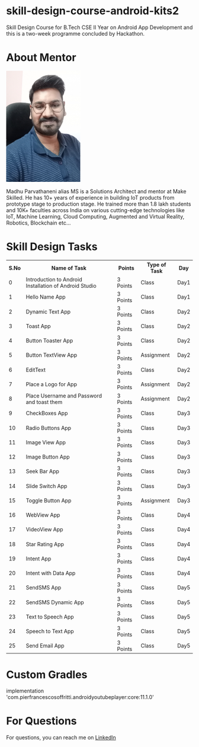 # skill-design-course-android-kits2
Skill Design Course for B.Tech CSE II Year on Android App Development and this is a two-week programme concluded by Hackathon.

# About Mentor

<img src="https://raw.githubusercontent.com/madblocksgit/ETAI-2021---VSSUT-11th-aug-iot-session/main/maddy.jpg" height="300" width="200" />

Madhu Parvathaneni alias MS is a Solutions Architect and mentor at Make Skilled. He has 10+ years of experience in building IoT products from prototype stage to production stage. He trained more than 1.8 lakh students and 10K+ faculties across India on various cutting-edge technologies like IoT, Machine Learning, Cloud Computing, Augmented and Virtual Reality, Robotics, Blockchain etc...

# Skill Design Tasks

<table>
  <tr>
    <th>S.No</th>
    <th>Name of Task</th>
    <th>Points</th>
    <th>Type of Task</th>
    <th>Day</th>
  </tr>
  <tr>
    <td>0</td>
    <td>Introduction to Android<br/>Installation of Android Studio</td>
    <td>3 Points</td>
    <td>Class</td>
    <td>Day1</td>
  </tr>
  <tr>
    <td>1</td>
    <td>Hello Name App</td>
    <td>3 Points</td>
    <td>Class</td>
    <td>Day1</td>
  </tr>
  <tr>
    <td>2</td>
    <td>Dynamic Text App</td>
    <td>3 Points</td>
    <td>Class</td>
    <td>Day2</td>
    
  </tr>
  <tr>
    <td>3</td>
    <td>Toast App</td>
    <td>3 Points</td>
    <td>Class</td>
    <td>Day2</td>
  </tr>
  <tr>
    <td>4</td>
    <td>Button Toaster App</td>
    <td>3 Points</td>
    <td>Class</td>
    <td>Day2</td>
  </tr>
  <tr>
    <td>5</td>
    <td>Button TextView App</td>
    <td>3 Points</td>
    <td>Assignment</td>
    <td>Day2</td>
  </tr>
  <tr>
    <td>6</td>
    <td>EditText </td>
    <td>3 Points</td>
    <td>Class</td>
    <td>Day2</td>
  </tr>
    <tr>
    <td>7</td>
    <td>Place a Logo for App</td>
    <td>3 Points</td>
    <td>Assignment</td>
    <td>Day2</td>
  </tr>
  <tr>
    <td>8</td>
    <td>Place Username and Password and toast them</td>
    <td>3 Points</td>
    <td>Assignment</td>
    <td>Day2</td>
  </tr>
  <tr>
    <td>9</td>
    <td>CheckBoxes App</td>
    <td>3 Points</td>
    <td>Class</td>
    <td>Day3</td>
  </tr>
  <tr>
    <td>10</td>
    <td>Radio Buttons App</td>
    <td>3 Points</td>
    <td>Class</td>
    <td>Day3</td>
  </tr>
  <tr>
    <td>11</td>
    <td>Image View App</td>
    <td>3 Points</td>
    <td>Class</td>
    <td>Day3</td>
  </tr>
  <tr>
    <td>12</td>
    <td>Image Button App</td>
    <td>3 Points</td>
    <td>Class</td>
    <td>Day3</td>
  </tr>
  <tr>
    <td>13</td>
    <td>Seek Bar App</td>
    <td>3 Points</td>
    <td>Class</td>
    <td>Day3</td>
  </tr>
  <tr>
    <td>14</td>
    <td>Slide Switch App</td>
    <td>3 Points</td>
    <td>Class</td>
    <td>Day3</td>
  </tr>
  <tr>
    <td>15</td>
    <td>Toggle Button App</td>
    <td>3 Points</td>
    <td>Assignment</td>
    <td>Day3</td>
  </tr>
  <tr>
    <td>16</td>
    <td>WebView App</td>
    <td>3 Points</td>
    <td>Class</td>
    <td>Day4</td>
  </tr>
  <tr>
    <td>17</td>
    <td>VideoView App</td>
    <td>3 Points</td>
    <td>Class</td>
    <td>Day4</td>
  </tr>
  <tr>
    <td>18</td>
    <td>Star Rating App</td>
    <td>3 Points</td>
    <td>Class</td>
    <td>Day4</td>
  </tr>
  <tr>
    <td>19</td>
    <td>Intent App</td>
    <td>3 Points</td>
    <td>Class</td>
    <td>Day4</td>
  </tr>
  <tr>
    <td>20</td>
    <td>Intent with Data App</td>
    <td>3 Points</td>
    <td>Class</td>
    <td>Day4</td>
  </tr>
  <tr>
    <td>21</td>
    <td>SendSMS App</td>
    <td>3 Points</td>
    <td>Class</td>
    <td>Day5</td>
  </tr>
  <tr>
    <td>22</td>
    <td>SendSMS Dynamic App</td>
    <td>3 Points</td>
    <td>Class</td>
    <td>Day5</td>
  </tr>
  <tr>
    <td>23</td>
    <td>Text to Speech App</td>
    <td>3 Points</td>
    <td>Class</td>
    <td>Day5</td>
  </tr>
  <tr>
    <td>24</td>
    <td>Speech to Text App</td>
    <td>3 Points</td>
    <td>Class</td>
    <td>Day5</td>
  </tr>
  <tr>
    <td>25</td>
    <td>Send Email App</td>
    <td>3 Points</td>
    <td>Class</td>
    <td>Day5</td>
  </tr>
</table>

# Custom Gradles
implementation 'com.pierfrancescosoffritti.androidyoutubeplayer:core:11.1.0'

# For Questions
For questions, you can reach me on <a href="https://linkedin.com/in/MadhuPIoT">LinkedIn</a>
